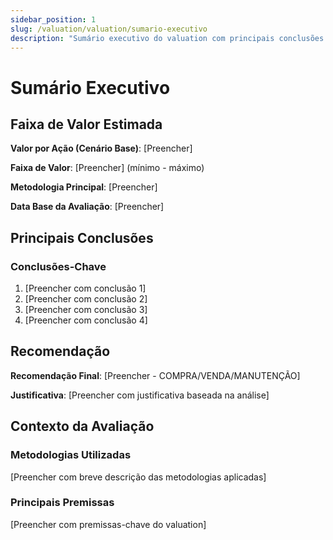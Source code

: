 ```yaml
---
sidebar_position: 1
slug: /valuation/valuation/sumario-executivo
description: "Sumário executivo do valuation com principais conclusões e recomendações"
---
```


# Sumário Executivo

## Faixa de Valor Estimada

**Valor por Ação (Cenário Base)**: [Preencher]

**Faixa de Valor**: [Preencher] (mínimo - máximo)

**Metodologia Principal**: [Preencher]

**Data Base da Avaliação**: [Preencher]

## Principais Conclusões

### Conclusões-Chave

1. [Preencher com conclusão 1]
2. [Preencher com conclusão 2]  
3. [Preencher com conclusão 3]
4. [Preencher com conclusão 4]

## Recomendação

**Recomendação Final**: [Preencher - COMPRA/VENDA/MANUTENÇÃO]

**Justificativa**: [Preencher com justificativa baseada na análise]

## Contexto da Avaliação

### Metodologias Utilizadas

[Preencher com breve descrição das metodologias aplicadas]

### Principais Premissas

[Preencher com premissas-chave do valuation]
